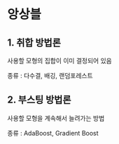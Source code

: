 # 앙상블

## 1. 취합 방법론

사용할 모형의 집합이 이미 결정되어 있음

종류 : 다수결, 배깅, 랜덤포레스트

## 2. 부스팅 방법론

사용할 모형을 계속해서 늘려가는 방법

종류 : AdaBoost, Gradient Boost

